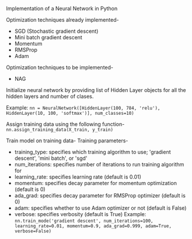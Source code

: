 Implementation of a Neural Network in Python

Optimization techniques already implemented-
- SGD (Stochastic gradient descent)
- Mini batch gradient descent
- Momentum
- RMSProp
- Adam

Optimization techniques to be implemented-
- NAG

Initialize neural network by providing list of Hidden Layer objects for all the hidden layers and number of clases.

Example:
```nn = NeuralNetwork([HiddenLayer(100, 784, 'relu'), HiddenLayer(10, 100, 'softmax')], num_classes=10)```

Assign training data using the following function-
```nn.assign_training_data(X_train, y_train)```

Train model on training data-
Training parameters-
- training_type: specifies which training algorithm to use; 'gradient descent', 'mini batch', or 'sgd'
- num_iterations: specifies number of iterations to run training algorithm for
- learning_rate: specifies learning rate (default is 0.01)
- momentum: specifies decay parameter for momentum optimization (default is 0)
- ada_grad: specifies decay parameter for RMSProp optimizer (default is 0)
- adam: specifies whether to use Adam optimizer or not (default is False)
- verbose: specifies verbosity (default is True)
Example:
```nn.train_mode('gradient descent', num_iterations=100, learning_rate=0.01, momentum=0.9, ada_grad=0.999, adam=True, verbose=False)```
